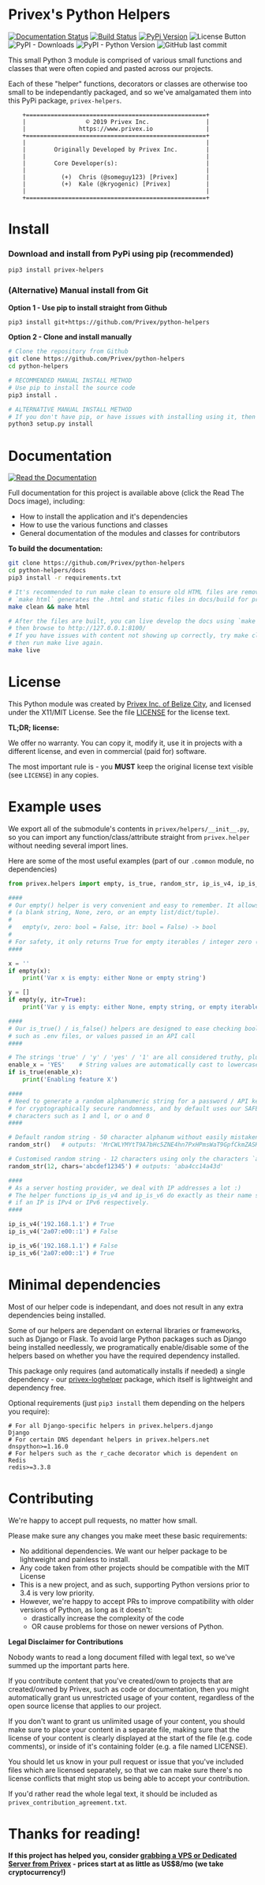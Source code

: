 # Privex's Python Helpers

[![Documentation Status](https://readthedocs.org/projects/python-helpers/badge/?version=latest)](https://python-helpers.readthedocs.io/en/latest/?badge=latest) [![Build Status](https://travis-ci.com/Privex/python-helpers.svg?branch=master)](https://travis-ci.com/Privex/python-helpers) [![PyPi Version](https://img.shields.io/pypi/v/privex-jsonrpc.svg)](https://pypi.org/project/privex-helpers/)
![License Button](https://img.shields.io/pypi/l/privex-helpers) ![PyPI - Downloads](https://img.shields.io/pypi/dm/privex-helpers)
![PyPI - Python Version](https://img.shields.io/pypi/pyversions/privex-helpers) 
![GitHub last commit](https://img.shields.io/github/last-commit/Privex/python-helpers)

This small Python 3 module is comprised of various small functions and classes that were often
copied and pasted across our projects.

Each of these "helper" functions, decorators or classes are otherwise too small to be independantly
packaged, and so we've amalgamated them into this PyPi package, `privex-helpers`.


```
    +===================================================+
    |                 © 2019 Privex Inc.                |
    |               https://www.privex.io               |
    +===================================================+
    |                                                   |
    |        Originally Developed by Privex Inc.        |
    |                                                   |
    |        Core Developer(s):                         |
    |                                                   |
    |          (+)  Chris (@someguy123) [Privex]        |
    |          (+)  Kale (@kryogenic) [Privex]          |
    |                                                   |
    +===================================================+
```

# Install

### Download and install from PyPi using pip (recommended)

```sh
pip3 install privex-helpers
```

### (Alternative) Manual install from Git

**Option 1 - Use pip to install straight from Github**

```sh
pip3 install git+https://github.com/Privex/python-helpers
```

**Option 2 - Clone and install manually**

```bash
# Clone the repository from Github
git clone https://github.com/Privex/python-helpers
cd python-helpers

# RECOMMENDED MANUAL INSTALL METHOD
# Use pip to install the source code
pip3 install .

# ALTERNATIVE MANUAL INSTALL METHOD
# If you don't have pip, or have issues with installing using it, then you can use setuptools instead.
python3 setup.py install
```

# Documentation

[![Read the Documentation](https://read-the-docs-guidelines.readthedocs-hosted.com/_images/logo-wordmark-dark.png)](
https://python-helpers.readthedocs.io/en/latest/)

Full documentation for this project is available above (click the Read The Docs image), including:

 - How to install the application and it's dependencies 
 - How to use the various functions and classes
 - General documentation of the modules and classes for contributors

**To build the documentation:**

```bash
git clone https://github.com/Privex/python-helpers
cd python-helpers/docs
pip3 install -r requirements.txt

# It's recommended to run make clean to ensure old HTML files are removed
# `make html` generates the .html and static files in docs/build for production
make clean && make html

# After the files are built, you can live develop the docs using `make live`
# then browse to http://127.0.0.1:8100/
# If you have issues with content not showing up correctly, try make clean && make html
# then run make live again.
make live
```

# License

This Python module was created by [Privex Inc. of Belize City](https://www.privex.io), and licensed under the X11/MIT License.
See the file [LICENSE](https://github.com/Privex/python-helpers/blob/master/LICENSE) for the license text.

**TL;DR; license:**

We offer no warranty. You can copy it, modify it, use it in projects with a different license, and even in commercial (paid for) software.

The most important rule is - you **MUST** keep the original license text visible (see `LICENSE`) in any copies.

# Example uses

We export all of the submodule's contents in `privex/helpers/__init__.py`, so you can import any 
function/class/attribute straight from `privex.helper` without needing several import lines.

Here are some of the most useful examples (part of our `.common` module, no dependencies)

```python
from privex.helpers import empty, is_true, random_str, ip_is_v4, ip_is_v6

####
# Our empty() helper is very convenient and easy to remember. It allows you to quick check if a variable is "empty" 
# (a blank string, None, zero, or an empty list/dict/tuple).
#
#   empty(v, zero: bool = False, itr: bool = False) -> bool
#
# For safety, it only returns True for empty iterables / integer zero (0) if you enable `zero` and/or `itr` respectively.
####

x = ''
if empty(x):
    print('Var x is empty: either None or empty string')

y = []
if empty(y, itr=True):
    print('Var y is empty: either None, empty string, or empty iterable')

####
# Our is_true() / is_false() helpers are designed to ease checking boolean values from plain text config files
# such as .env files, or values passed in an API call
####

# The strings 'true' / 'y' / 'yes' / '1' are all considered truthy, plus int 1 / bool True
enable_x = 'YES'    # String values are automatically cast to lowercase, so even 'YeS' and 'TrUe' are fine.
if is_true(enable_x):
    print('Enabling feature X')

####
# Need to generate a random alphanumeric string for a password / API key? Try random_str(), which uses SystemRandom()
# for cryptographically secure randomness, and by default uses our SAFE_CHARS character set, removing look-alike 
# characters such as 1 and l, or o and 0
####

# Default random string - 50 character alphanum without easily mistaken chars
random_str()   # outputs: 'MrCWLYMYtT9A7bHc5ZNE4hn7PxHPmsWaT9GpfCkmZASK7ApN8r'

# Customised random string - 12 characters using only the characters `abcdef12345` 
random_str(12, chars='abcdef12345') # outputs: 'aba4cc14a43d'

####
# As a server hosting provider, we deal with IP addresses a lot :)
# The helper functions ip_is_v4 and ip_is_v6 do exactly as their name says, they return a boolean
# if an IP is IPv4 or IPv6 respectively.
####

ip_is_v4('192.168.1.1') # True
ip_is_v4('2a07:e00::1') # False

ip_is_v6('192.168.1.1') # False
ip_is_v6('2a07:e00::1') # True

```

# Minimal dependencies

Most of our helper code is independant, and does not result in any extra dependencies being installed. 

Some of our helpers are dependant on external libraries or frameworks, such as Django or Flask. To avoid
large Python packages such as Django being installed needlessly, we programatically enable/disable some
of the helpers based on whether you have the required dependency installed.

This package only requires (and automatically installs if needed) a single dependency - our 
[privex-loghelper](https://github.com/Privex/python-loghelper) package, which itself is lightweight
and dependency free.


Optional requirements (just `pip3 install` them depending on the helpers you require):

```
# For all Django-specific helpers in privex.helpers.django
Django
# For certain DNS dependant helpers in privex.helpers.net
dnspython>=1.16.0
# For helpers such as the r_cache decorator which is dependent on Redis
redis>=3.3.8
```

# Contributing

We're happy to accept pull requests, no matter how small.

Please make sure any changes you make meet these basic requirements:

 - No additional dependencies. We want our helper package to be lightweight and painless to install.
 - Any code taken from other projects should be compatible with the MIT License
 - This is a new project, and as such, supporting Python versions prior to 3.4 is very low priority.
 - However, we're happy to accept PRs to improve compatibility with older versions of Python, as long as it doesn't:
   - drastically increase the complexity of the code
   - OR cause problems for those on newer versions of Python.

**Legal Disclaimer for Contributions**

Nobody wants to read a long document filled with legal text, so we've summed up the important parts here.

If you contribute content that you've created/own to projects that are created/owned by Privex, such as code or 
documentation, then you might automatically grant us unrestricted usage of your content, regardless of the open source 
license that applies to our project.

If you don't want to grant us unlimited usage of your content, you should make sure to place your content
in a separate file, making sure that the license of your content is clearly displayed at the start of the file 
(e.g. code comments), or inside of it's containing folder (e.g. a file named LICENSE). 

You should let us know in your pull request or issue that you've included files which are licensed
separately, so that we can make sure there's no license conflicts that might stop us being able
to accept your contribution.

If you'd rather read the whole legal text, it should be included as `privex_contribution_agreement.txt`.


# Thanks for reading!

**If this project has helped you, consider [grabbing a VPS or Dedicated Server from Privex](https://www.privex.io) - prices start at as little as US$8/mo (we take cryptocurrency!)**